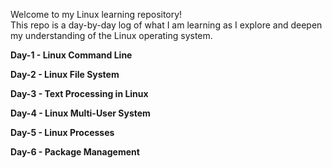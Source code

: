 Welcome to my Linux learning repository!  
This repo is a day-by-day log of what I am learning as I explore and deepen my understanding of the Linux operating system.

**Day-1 - Linux Command Line**

**Day-2 - Linux File System**

**Day-3 - Text Processing in Linux**

**Day-4 - Linux Multi-User System**

**Day-5 - Linux Processes**

**Day-6 - Package Management**
